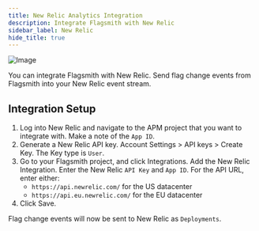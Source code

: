 ```yaml
---
title: New Relic Analytics Integration
description: Integrate Flagsmith with New Relic
sidebar_label: New Relic
hide_title: true
---
```


![Image](/img/integrations/newrelic/newrelic-logo.svg)

You can integrate Flagsmith with New Relic. Send flag change events from Flagsmith into your New Relic event stream.

## Integration Setup

1. Log into New Relic and navigate to the APM project that you want to integrate with. Make a note of the `App ID`.
2. Generate a New Relic API key. Account Settings > API keys > Create Key. The Key type is `User`.
3. Go to your Flagsmith project, and click Integrations. Add the New Relic Integration. Enter the New Relic `API Key`
   and `App ID`. For the API URL, enter either:
   - `https://api.newrelic.com/` for the US datacenter
   - `https://api.eu.newrelic.com/` for the EU datacenter
4. Click Save.

Flag change events will now be sent to New Relic as `Deployments`.
